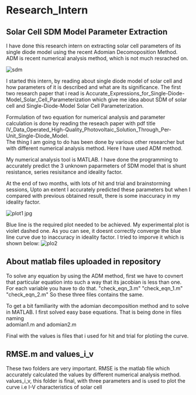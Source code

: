 # Research_Intern
## Solar Cell SDM Model Parameter Extraction 
I have done this research intern on extracting solar cell parameters of its single diode model using the recent Adomian Decomoposition Method. ADM is recent numerical analysis method, which is not much resrached on.

![sdm](https://github.com/singh1112001/research_intern_renewable/assets/88104229/51a5562a-eec8-4ff6-8617-7c9dab3378de/300x250 "Single Diode Model")


I started this intern, by reading about single diode model of solar cell and how parameters of it is described and what are its significance. The first two research paper that i read is Accurate_Expressions_for_Single-Diode-Model_Solar_Cell_Parameterization which give me idea about SDM of solar cell and Single-Diode-Model Solar Cell Parameterization. 

Formulation of two equation for numerical analysis and parameter calculation is done by reading the reseach paper with pdf title IV_Data_Operated_High-Quality_Photovoltaic_Solution_Through_Per-Unit_Single-Diode_Model.  
The thing I am going to do has been done by various other researcher but with different numerical analysis method. Here I have used ADM method. 

My numerical analysis tool is MATLAB. I have done the programming to accurately predict the 3 unknown paparmeters of SDM model  that is shunt resistance, series resisitance and ideality factor. 

At the end of two months, with lots of hit and trial and brainstorming sessions,  Upto an extent I accurately predicted these parameters but when I compared with previous obtained result, there is some inaccuracy in my ideality factor. 

![plot1 jpg](https://github.com/singh1112001/research_intern_renewable/assets/88104229/cfb468ca-2ee3-48e1-b171-487c43ee5f42/500x500)

Blue line is the required plot needed to be achieved. My experimental plot is violet dashed one. As you can see, it doesnt correctly converge the blue line curve due to inaccuracy in ideality factor. 
I tried to imporve it which is shown below: 
![plo2](https://github.com/singh1112001/research_intern_renewable/assets/88104229/c2bbaa58-12bc-4924-ae62-0bdfb69e94a0/500x500)


## About matlab files uploaded in repository
To solve any equation by using the ADM method, first we have to covnert that particular equation into such a way that its jacobian is less than one. For each variable you have to do that. 
"check_eqn_3.m" "check_eqn_1.m" "check_eqn_2.m"  So these three files contains the same. 

To get a bit familiarity with the adomian decomposition method and to solve in MATLAB. I first solved easy base equations. That is being done in files naming  
adomian1.m and adomian2.m


Final with the values is files that i used for hit and trial for plotiing the curve. 


## RMSE.m and values_i_v 
These two folders are very important. RMSE is the matlab file which accurately calculated the values by different numerical analysis method. 
values_i_v, this folder is final, with three parameters and is used to plot the curve i.e I-V characteristics of solar cell
